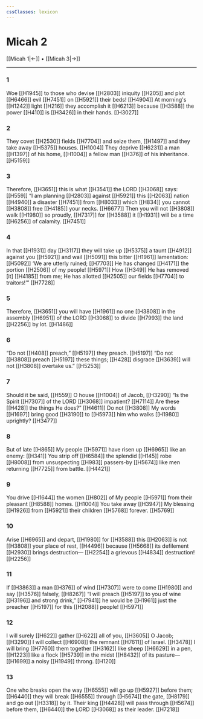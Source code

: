 ```yaml
---
cssClasses: lexicon
---
```


# Micah 2

[[Micah 1|←]] • [[Micah 3|→]]

---

### 1
Woe [[H1945]] to those who devise [[H2803]] iniquity [[H205]] and plot [[H6466]] evil [[H7451]] on [[H5921]] their beds! [[H4904]] At morning's [[H1242]] light [[H216]] they accomplish it [[H6213]] because [[H3588]] the power [[H410]] is [[H3426]] in their hands. [[H3027]]

### 2
They covet [[H2530]] fields [[H7704]] and seize them, [[H1497]] and they take away [[H5375]] houses. [[H1004]] They deprive [[H6231]] a man [[H1397]] of his home, [[H1004]] a fellow man [[H376]] of his inheritance. [[H5159]]

### 3
Therefore, [[H3651]] this is what [[H3541]] the LORD [[H3068]] says: [[H559]] “I am planning [[H2803]] against [[H5921]] this [[H2063]] nation [[H4940]] a disaster [[H7451]] from [[H8033]] which [[H834]] you cannot [[H3808]] free [[H4185]] your necks. [[H6677]] Then you will not [[H3808]] walk [[H1980]] so proudly, [[H7317]] for [[H3588]] it [[H1931]] will be a time [[H6256]] of calamity. [[H7451]]

### 4
In that [[H1931]] day [[H3117]] they will take up [[H5375]] a taunt [[H4912]] against you [[H5921]] and wail [[H5091]] this bitter [[H1961]] lamentation: [[H5092]] ‘We are utterly ruined; [[H7703]] He has changed [[H4171]] the portion [[H2506]] of my people! [[H5971]] How [[H349]] He has removed [it] [[H4185]] from me;  He has allotted [[H2505]] our fields [[H7704]] to traitors!’” [[H7728]]

### 5
Therefore, [[H3651]] you will have [[H1961]] no one [[H3808]] in the assembly [[H6951]] of the LORD [[H3068]] to divide [[H7993]] the land [[H2256]] by lot. [[H1486]]

### 6
“Do not [[H408]] preach,” [[H5197]] they preach. [[H5197]] “Do not [[H3808]] preach [[H5197]] these things; [[H428]] disgrace [[H3639]] will not [[H3808]] overtake us.” [[H5253]]

### 7
Should it be said, [[H559]] O house [[H1004]] of Jacob, [[H3290]] “Is the Spirit [[H7307]] of the LORD [[H3068]] impatient? [[H7114]] Are these [[H428]] the things He does?” [[H4611]] Do not [[H3808]] My words [[H1697]] bring good [[H3190]] to [[H5973]] him who walks [[H1980]] uprightly? [[H3477]]

### 8
But of late [[H865]] My people [[H5971]] have risen up [[H6965]] like an enemy: [[H341]] You strip off [[H6584]] the splendid [[H145]] robe [[H8008]] from unsuspecting [[H983]] passers-by [[H5674]] like men returning [[H7725]] from battle. [[H4421]]

### 9
You drive [[H1644]] the women [[H802]] of My people [[H5971]] from their pleasant [[H8588]] homes. [[H1004]] You take away [[H3947]] My blessing [[H1926]] from [[H5921]] their children [[H5768]] forever. [[H5769]]

### 10
Arise [[H6965]] and depart, [[H1980]] for [[H3588]] this [[H2063]] is not [[H3808]] your place of rest, [[H4496]] because [[H5668]] its defilement [[H2930]] brings destruction— [[H2254]] a grievous [[H4834]] destruction! [[H2256]]

### 11
If [[H3863]] a man [[H376]] of wind [[H7307]] were to come [[H1980]] and say [[H3576]] falsely, [[H8267]] “I will preach [[H5197]] to you  of wine [[H3196]] and strong drink,” [[H7941]] he would be [[H1961]] just the preacher [[H5197]] for this [[H2088]] people! [[H5971]]

### 12
I will surely [[H622]] gather [[H622]] all of you, [[H3605]] O Jacob; [[H3290]] I will collect [[H6908]] the remnant [[H7611]] of Israel. [[H3478]] I will bring [[H7760]] them together [[H3162]] like sheep [[H6629]] in a pen, [[H1223]] like a flock [[H5739]] in the midst [[H8432]] of its pasture— [[H1699]] a noisy [[H1949]] throng. [[H120]]

### 13
One who breaks open the way [[H6555]] will go up [[H5927]] before them; [[H6440]] they will break [[H6555]] through [[H5674]] the gate, [[H8179]] and go out [[H3318]] by it.  Their king [[H4428]] will pass through [[H5674]] before them, [[H6440]] the LORD [[H3068]] as their leader. [[H7218]]

